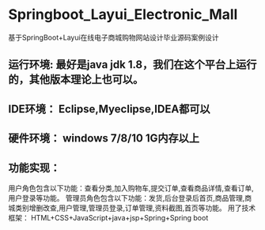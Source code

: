 # Springboot_Layui_Electronic_Mall
基于SpringBoot+Layui在线电子商城购物网站设计毕业源码案例设计

## 运行环境: 最好是java jdk 1.8，我们在这个平台上运行的，其他版本理论上也可以。
## IDE环境： Eclipse,Myeclipse,IDEA都可以
## 硬件环境： windows 7/8/10 1G内存以上

## 功能实现：
用户角色包含以下功能：查看分类,加入购物车,提交订单,查看商品详情,查看订单,用户登录等功能。
管理员角色包含以下功能：发货,后台登录后首页,商品管理,商城类别增删改查,用户管理,管理员登录,订单管理,资料截图,首页等功能。
用了技术框架： HTML+CSS+JavaScript+java+jsp+Spring+Spring boot
